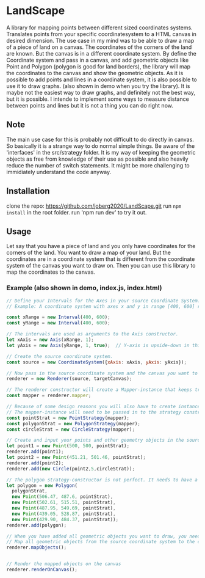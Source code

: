 # LandScape 
A library for mapping points between different sized coordinates systems. Translates points from your specific coordinatesystem to a HTML canvas in desired dimension. The use case in my mind was to be able to draw a map of a piece of land on a canvas. The coordinates of the corners of the land are known. But the canvas is in a different coordinate system. By define the Coordinate system and pass in a canvas, and add geometric objects like Point and Polygon (polygon is good for land borders), the library will map the coordinates to the canvas and show the geometric objects. 
As it is possible to add points and lines in a coordinate system, it is also possible to use it to draw graphs. (also shown in demo when you try the library). It is maybe not the easiest way to draw graphs, and definitely not the best way, but it is possible. I intende to implement some ways to measure distance between points and lines but it is not a thing you can do right now.

## Note
The main use case for this is probably not difficult to do directly in canvas. So basically it is a strange way to do normal simple things. 
Be aware of the 'interfaces' in the src/strategy folder. It is my way of keeping the geometric objects as free from knowledge of their use as possible and also heavily reduce the number of switch statements. It might be more challenging to immidiately understand the code anyway.

## Installation
clone the repo: https://github.com/joberg2020/LandScape.git
run `npm install` in the root folder.
run 'npm run dev' to try it out.

## Usage
Let say that you have a piece of land and you only have coordinates for the corners of the land. You want to draw a map of your land. But the coordinates are in a coordinate system that is different from the coordinate system of the canvas you want to draw on. Then you can use this library to map the coordinates to the canvas.

### Example (also shown in demo, index.js, index.html)
```js
// Define your Intervals for the Axes in your source Coordinate System. Lets say you have a map of an odd system.
// Example: A coordinate system with axes x and y in range [400, 600] respectively. Both axes are normally scaled. Also the y-axis is in opposite direction of a standard cartesian system.

const xRange = new Interval(400, 600);
const yRange = new Interval(400, 600);

// The intervals are used as arguments to the Axis constructor.
let xAxis = new Axis(xRange, 1);
let yAxis = new Axis(yRange, 1, true);  // Y-axis is upside-down in this system.

// Create the source coordinate system.
const source = new CoordinateSystem({xAxis: xAxis, yAxis: yAxis});

// Now pass in the source coordinate system and the canvas you want to use to the Renderer constructor. 
renderer = new Renderer(source, targetCanvas);

// The renderer constructor will create a Mapper-instance that keeps track of the mapping between the source and target coordinate systems.
const mapper = renderer.mapper;

// Because of some design reasons you will also have to create instances of the strategy classes for the geometric objects you want to draw.
// The mapper-instance will need to be passed in to the strategy constructors.
const pointStrat = new PointStrategy(mapper); 
const polygonStrat = new PolygonStrategy(mapper);
const circleStrat = new CircleStrategy(mapper);

// Create and input your points and other geometry objects in the source system. 
let point1 = new Point(500, 500, pointStrat);
renderer.add(point1);
let point2 = new Point(451.21, 501.46, pointStrat);
renderer.add(point2);
renderer.add(new Circle(point2,5,circleStrat));

// The polygon strategy-constructor is not perfect. It needs to have a strategi as first argument because of the rest-parameter for points. 
let polygon = new Polygon(
  polygonStrat, 
  new Point(506.47, 487.6, pointStrat), 
  new Point(502.61, 515.51, pointStrat), 
  new Point(487.95, 549.69, pointStrat), 
  new Point(439.05, 528.87, pointStrat), 
  new Point(429.90, 484.37, pointStrat));
renderer.add(polygon);

// When you have added all geometric objects you want to draw, you need to map them to the canvas coordinate system.
// Map all geometric objects from the source coordinate system to the canvas coordinate system
renderer.mapObjects();


// Render the mapped objects on the canvas
renderer.renderOnCanvas();

```
